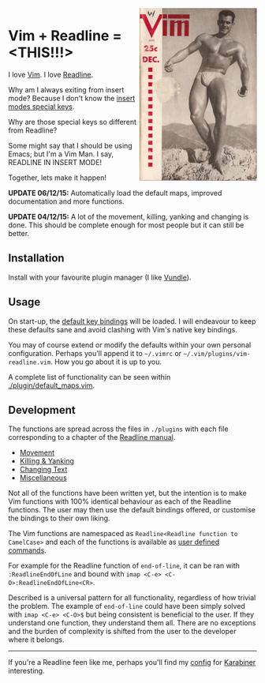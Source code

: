 <img align="right" src="./images/vimman.png">

# Vim + Readline = \<THIS!!!\>

I love [Vim](http://www.vim.org/).
I love [Readline](http://cnswww.cns.cwru.edu/php/chet/readline/rltop.html).

Why am I always exiting from insert mode? Because I don't know the [insert modes special keys](http://vimdoc.sourceforge.net/htmldoc/insert.html).

Why are those special keys so different from Readline?

Some might say that I should be using Emacs; but I'm a Vim Man. I say, READLINE IN INSERT MODE!

Together, lets make it happen!

**UPDATE 06/12/15:** Automatically load the default maps, improved documentation and more functions.

**UPDATE 04/12/15:** A lot of the movement, killing, yanking and changing is done. This should be complete enough for most people but it can still be better.


## Installation

Install with your favourite plugin manager (I like [Vundle](https://github.com/VundleVim/Vundle.vim)).


## Usage

On start-up, the [default key bindings](./plugin/default_maps.vim) will be loaded. I will endeavour to keep these defaults sane and avoid clashing with Vim's native key bindings.

You may of course extend or modify the defaults within your own personal configuration. Perhaps you'll append it to `~/.vimrc` or `~/.vim/plugins/vim-readline.vim`. How you go about it is up to you.

A complete list of functionality can be seen within [./plugin/default_maps.vim](./plugin/default_maps.vim).


## Development

The functions are spread across the files in `./plugins` with each file corresponding to a chapter of the [Readline manual](http://www.delorie.com/gnu/docs/readline/rlman_13.html).

- [Movement](./plugin/movement.vim)
- [Killing & Yanking](./plugin/killing_yanking.vim)
- [Changing Text](./plugin/changing_text.vim)
- [Miscellaneous](./plugin/misc.vim)

Not all of the functions have been written yet, but the intention is to make Vim functions with 100% identical behaviour as each of the Readline functions. The user may then use the default bindings offered, or customise the bindings to their own liking.

The Vim functions are namespaced as `Readline<Readline function to CamelCase>` and each of the functions is available as [user defined commands](http://vimdoc.sourceforge.net/htmldoc/map.html#:command).

For example for the Readline function of `end-of-line`, it can be ran with `:ReadlineEndOfLine` and bound with `imap <C-e> <C-O>:ReadlineEndOfLine<CR>`.

Described is a universal pattern for all functionality, regardless of how trivial the problem. The example of `end-of-line` could have been simply solved with `imap <C-e> <C-O>$` but being consistent is beneficial to the user. If they understand one function, they understand them all. There are no exceptions and the burden of complexity is shifted from the user to the developer where it belongs.

---


If you're a Readline feen like me, perhaps you'll find my [config](https://github.com/jonhiggs/dotfiles/blob/master/Karabiner/private.xm://github.com/jonhiggs/dotfiles/blob/master/Karabiner/private.xml) for [Karabiner](https://pqrs.org/osx/karabiner/) interesting.
